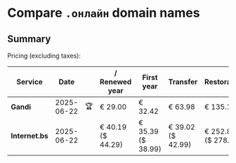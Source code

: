 # Compare `.онлайн` domain names

## Summary

Pricing (excluding taxes):

| Service | Date |  | / Renewed year | First year | Transfer | Restoration |
|--|--|--|--|--|--|--|
| **Gandi** | 2025-06-22 | 🏆 | € 29.00 | € 32.42 | € 63.98 | € 135.14 |
| **Internet.bs** | 2025-06-22 |  | € 40.19<br>($ 44.29) | € 35.39<br>($ 38.99) | € 39.02<br>($ 42.99) | € 252.85<br>($ 278.59) |
